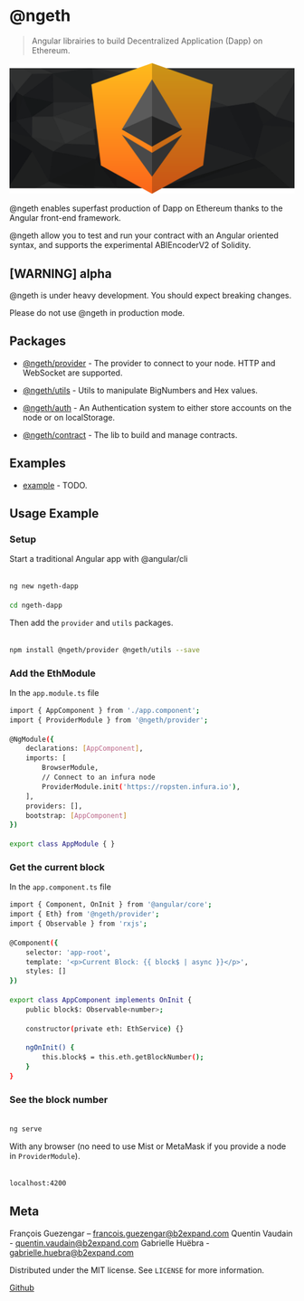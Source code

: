 # @ngeth

> Angular librairies to build Decentralized Application (Dapp) on Ethereum.

  

![](./docs/img/ngeth-logo.png)

  

@ngeth enables superfast production of Dapp on Ethereum thanks to the Angular front-end framework.

@ngeth allow you to test and run your contract with an Angular oriented syntax, and supports the experimental ABIEncoderV2 of Solidity.

  

## [WARNING] alpha

@ngeth is under heavy development. You should expect breaking changes.

Please do not use @ngeth in production mode.

  

## Packages

  

*  [@ngeth/provider](./libs/provider) - The provider to connect to your node. HTTP and WebSocket are supported.

*  [@ngeth/utils](./libs/utils) - Utils to manipulate BigNumbers and Hex values.

*  [@ngeth/auth](./libs/auth) - An Authentication system to either store accounts on the node or on localStorage.
* [@ngeth/contract](./libs/contract) - The lib to build and manage contracts.

  

## Examples

  

*  [example](./apps) - TODO.

  
  

## Usage Example

  

### Setup

  

Start a traditional Angular app with @angular/cli

```sh

ng new ngeth-dapp

cd ngeth-dapp

```

  

Then add the `provider` and `utils` packages.

```sh

npm install @ngeth/provider @ngeth/utils --save

```

  

### Add the EthModule

  

In the `app.module.ts` file

```sh typescript
import { AppComponent } from './app.component';
import { ProviderModule } from '@ngeth/provider';

@NgModule({
	declarations: [AppComponent],
	imports: [
		BrowserModule,
		// Connect to an infura node
		ProviderModule.init('https://ropsten.infura.io'),
	],
	providers: [],
	bootstrap: [AppComponent]
})

export class AppModule { }

```

  

### Get the current block

  
In the `app.component.ts` file

```sh
import { Component, OnInit } from '@angular/core';
import { Eth} from '@ngeth/provider';
import { Observable } from 'rxjs';

@Component({
	selector: 'app-root',
	template: '<p>Current Block: {{ block$ | async }}</p>',
	styles: []
})

export class AppComponent implements OnInit {
	public block$: Observable<number>;
	
	constructor(private eth: EthService) {}
	
	ngOnInit() {
		this.block$ = this.eth.getBlockNumber();
	}
}

```

  

### See the block number

  

```sh

ng serve

```

With any browser (no need to use Mist or MetaMask if you provide a node in `ProviderModule`).

```sh

localhost:4200

```

  

## Meta

  
François Guezengar – francois.guezengar@b2expand.com
Quentin Vaudain - quentin.vaudain@b2expand.com
Gabrielle Huëbra - gabrielle.huebra@b2expand.com

  

Distributed under the MIT license. See ``LICENSE`` for more information.

  

[Github](https://github.com/GrandSchtroumpf)
